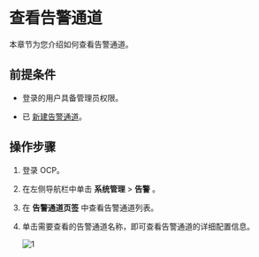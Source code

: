 # 查看告警通道

本章节为您介绍如何查看告警通道。

## 前提条件

* 登录的用户具备管理员权限。

* 已 [新建告警通道](15.create-alarm-channel.md)。

## 操作步骤

1. 登录 OCP。

2. 在左侧导航栏中单击 **系统管理** \> **告警** 。

3. 在 **告警通道页签** 中查看告警通道列表。

4. 单击需要查看的告警通道名称，即可查看告警通道的详细配置信息。

   ![1](https://obbusiness-private.oss-cn-shanghai.aliyuncs.com/doc/img/ocp/401/%E7%BC%96%E8%BE%91%E5%91%8A%E8%AD%A6%E9%80%9A%E9%81%931.png)
